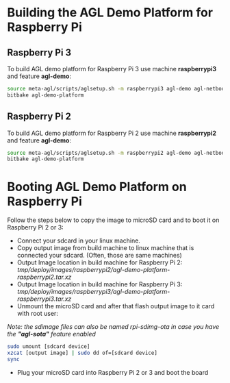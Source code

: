 # Building the AGL Demo Platform for Raspberry Pi

## Raspberry Pi 3

To build AGL demo platform for Raspberry Pi 3 use machine **raspberrypi3** and feature **agl-demo**:

```bash
source meta-agl/scripts/aglsetup.sh -m raspberrypi3 agl-demo agl-netboot agl-appfw-smack
bitbake agl-demo-platform
```

## Raspberry Pi 2

To build AGL demo platform for Raspberry Pi 2 use machine **raspberrypi2** and feature **agl-demo**:

```bash
source meta-agl/scripts/aglsetup.sh -m raspberrypi2 agl-demo agl-netboot agl-appfw-smack
bitbake agl-demo-platform
```

# Booting AGL Demo Platform on Raspberry Pi

Follow the steps below to copy the image to microSD card and to boot it on Raspberry Pi 2 or 3:

* Connect your sdcard in your linux machine.
* Copy output image from build machine to linux machine that is connected your sdcard. (Often, those are same machines)
* Output Image location in build machine for Raspberry Pi 2: *tmp/deploy/images/raspberrypi2/agl-demo-platform-raspberrypi2.tar.xz*
* Output Image location in build machine for Raspberry Pi 3: *tmp/deploy/images/raspberrypi3/agl-demo-platform-raspberrypi3.tar.xz*
* Unmount the microSD card and after that flash output image to it card with root user:

*Note: the sdimage files can also be named rpi-sdimg-ota in case you have the **"agl-sota"** feature enabled*

```bash
sudo umount [sdcard device]
xzcat [output image] | sudo dd of=[sdcard device]
sync
```

* Plug your microSD card into Raspberry Pi 2 or 3 and boot the board
